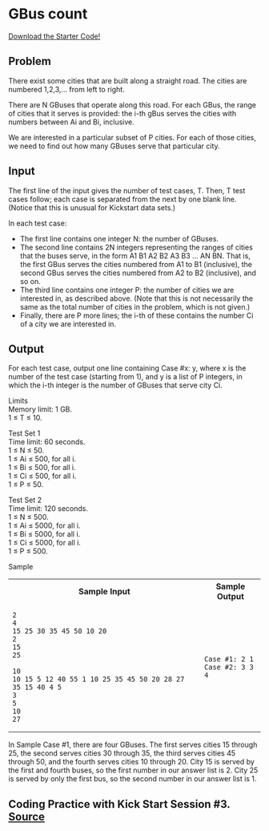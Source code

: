 # GBus count

[Download the Starter Code!](https://codejam.googleapis.com/dashboard/get_file/AQj_6U1cYyr2stGEc_C4ZXEteWFkfDk9KSiZ9dx13ZXTS8QI7WuRbwvYmi-usVkfWk-n/starter_code.zip?dl=1)

Problem
---
There exist some cities that are built along a straight road. The cities are numbered 1,2,3,… from left to right.

There are N GBuses that operate along this road. For each GBus, the range of cities that it serves is provided: the i-th gBus serves the cities with numbers between Ai and Bi, inclusive.

We are interested in a particular subset of P cities. For each of those cities, we need to find out how many GBuses serve that particular city.

Input
---
The first line of the input gives the number of test cases, T. Then, T test cases follow; each case is separated from the next by one blank line. (Notice that this is unusual for Kickstart data sets.)

In each test case:

* The first line contains one integer N: the number of GBuses.
* The second line contains 2N integers representing the ranges of cities that the buses serve, in the form A1 B1 A2 B2 A3 B3 ... AN BN. That is, the first GBus serves the cities numbered from A1 to B1 (inclusive), the second GBus serves the cities numbered from A2 to B2 (inclusive), and so on.
* The third line contains one integer P: the number of cities we are interested in, as described above. (Note that this is not necessarily the same as the total number of cities in the problem, which is not given.)
* Finally, there are P more lines; the i-th of these contains the number Ci of a city we are interested in.

Output
---
For each test case, output one line containing Case #x: y, where x is the number of the test case (starting from 1), and y is a list of P integers, in which the i-th integer is the number of GBuses that serve city Ci.

Limits \
Memory limit: 1 GB.  
1 ≤ T ≤ 10.

Test Set 1 \
Time limit: 60 seconds.  
1 ≤ N ≤ 50.  
1 ≤ Ai ≤ 500, for all i.  
1 ≤ Bi ≤ 500, for all i.  
1 ≤ Ci ≤ 500, for all i.  
1 ≤ P ≤ 50.

Test Set 2 \
Time limit: 120 seconds.  
1 ≤ N ≤ 500.  
1 ≤ Ai ≤ 5000, for all i.  
1 ≤ Bi ≤ 5000, for all i.  
1 ≤ Ci ≤ 5000, for all i.  
1 ≤ P ≤ 500.

Sample
<table>
<tr>
<th>Sample Input</th>
<th>Sample Output</th>
</tr>
<tr>
<td>
  
```
2
4
15 25 30 35 45 50 10 20
2
15
25

10
10 15 5 12 40 55 1 10 25 35 45 50 20 28 27 35 15 40 4 5
3
5
10
27
```
  
</td>
<td>

```
Case #1: 2 1
Case #2: 3 3 4
```

</td>
</tr>
</table>

In Sample Case #1, there are four GBuses. The first serves cities 15 through 25, the second serves cities 30 through 35, the third serves cities 45 through 50, and the fourth serves cities 10 through 20. City 15 is served by the first and fourth buses, so the first number in our answer list is 2. City 25 is served by only the first bus, so the second number in our answer list is 1.

## Coding Practice with Kick Start Session #3. [Source](https://codingcompetitions.withgoogle.com/kickstart/round/00000000008f49d7/0000000000bcf2ee)
